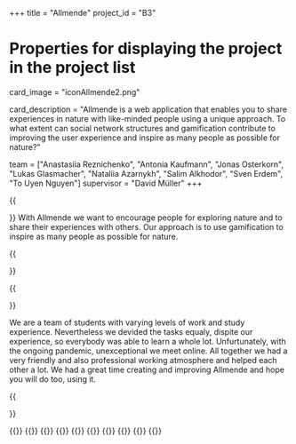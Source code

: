 +++
title = "Allmende"
project_id = "B3"

# Properties for displaying the project in the project list
card_image = "iconAllmende2.png"

card_description = "Allmende is a web application that enables you to share experiences in nature with like-minded people using a unique approach. To what extent can social network structures and gamification contribute to improving the user experience and inspire as many people as possible for nature?"


team = ["Anastasiia Reznichenko", "Antonia Kaufmann", "Jonas Osterkorn", "Lukas Glasmacher", "Nataliia Azarnykh", "Salim Alkhodor", "Sven Erdem", "To Uyen Nguyen"]
supervisor = "David Müller"
+++





{{<section title="Our Goal">}}
With Allmende we want to encourage people for exploring nature and to share their experiences with others. Our approach is to use gamification to inspire as many people as possible for nature.

{{</section>}}

{{<section title="The Team">}}

We are a team of students with varying levels of work and study experience. Nevertheless we devided the tasks equaly, dispite our experience, so everybody was able to learn a whole lot. Unfurtunately, with the ongoing pandemic, unexceptional we meet online. All together we had a very friendly and also professional working atmosphere and helped each other a lot. We had a great time creating and improving Allmende and hope you will do too, using it.

{{</section >}}

{{<gallery>}}
{{<team-member image="Anastasiia.jpg" name="Anastasiia">}}
{{<team-member image="Antonia.jpg" name="Antonia">}}
{{<team-member image="Jonas.jpg" name="Jonas">}}
{{<team-member image="Lukas.jpg" name="Lukas">}}
{{<team-member image="Nataliia.jpg" name="Nataliia">}}
{{<team-member image="Salim.JPG" name="Salim">}}
{{<team-member image="Sven.jpg" name="Sven">}}
{{<team-member image="Uyen.jpg" name="To Uyen">}}
{{</gallery>}}
